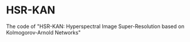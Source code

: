 # HSR-KAN
The code of "HSR-KAN: Hyperspectral Image Super-Resolution based on Kolmogorov-Arnold Networks"
